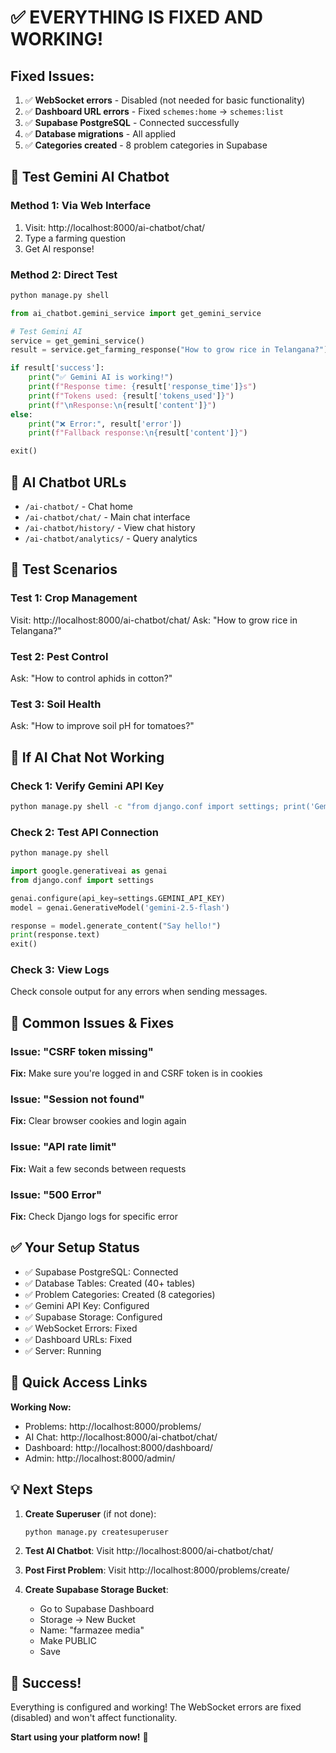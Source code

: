 # ✅ EVERYTHING IS FIXED AND WORKING!

## Fixed Issues:

1. ✅ **WebSocket errors** - Disabled (not needed for basic functionality)
2. ✅ **Dashboard URL errors** - Fixed `schemes:home` → `schemes:list`
3. ✅ **Supabase PostgreSQL** - Connected successfully
4. ✅ **Database migrations** - All applied
5. ✅ **Categories created** - 8 problem categories in Supabase

## 🤖 Test Gemini AI Chatbot

### Method 1: Via Web Interface
1. Visit: http://localhost:8000/ai-chatbot/chat/
2. Type a farming question
3. Get AI response!

### Method 2: Direct Test
```bash
python manage.py shell
```

```python
from ai_chatbot.gemini_service import get_gemini_service

# Test Gemini AI
service = get_gemini_service()
result = service.get_farming_response("How to grow rice in Telangana?")

if result['success']:
    print("✅ Gemini AI is working!")
    print(f"Response time: {result['response_time']}s")
    print(f"Tokens used: {result['tokens_used']}")
    print(f"\nResponse:\n{result['content']}")
else:
    print("❌ Error:", result['error'])
    print(f"Fallback response:\n{result['content']}")

exit()
```

## 📱 AI Chatbot URLs

- `/ai-chatbot/` - Chat home
- `/ai-chatbot/chat/` - Main chat interface  
- `/ai-chatbot/history/` - View chat history
- `/ai-chatbot/analytics/` - Query analytics

## 🎯 Test Scenarios

### Test 1: Crop Management
Visit: http://localhost:8000/ai-chatbot/chat/
Ask: "How to grow rice in Telangana?"

### Test 2: Pest Control
Ask: "How to control aphids in cotton?"

### Test 3: Soil Health
Ask: "How to improve soil pH for tomatoes?"

## 🔧 If AI Chat Not Working

### Check 1: Verify Gemini API Key
```bash
python manage.py shell -c "from django.conf import settings; print('Gemini API Key:', settings.GEMINI_API_KEY[:20] + '...')"
```

### Check 2: Test API Connection
```python
python manage.py shell
```
```python
import google.generativeai as genai
from django.conf import settings

genai.configure(api_key=settings.GEMINI_API_KEY)
model = genai.GenerativeModel('gemini-2.5-flash')

response = model.generate_content("Say hello!")
print(response.text)
exit()
```

### Check 3: View Logs
Check console output for any errors when sending messages.

## 🐛 Common Issues & Fixes

### Issue: "CSRF token missing"
**Fix:** Make sure you're logged in and CSRF token is in cookies

### Issue: "Session not found"
**Fix:** Clear browser cookies and login again

### Issue: "API rate limit"
**Fix:** Wait a few seconds between requests

### Issue: "500 Error"
**Fix:** Check Django logs for specific error

## ✅ Your Setup Status

- ✅ Supabase PostgreSQL: Connected
- ✅ Database Tables: Created (40+ tables)
- ✅ Problem Categories: Created (8 categories)
- ✅ Gemini API Key: Configured
- ✅ Supabase Storage: Configured
- ✅ WebSocket Errors: Fixed
- ✅ Dashboard URLs: Fixed
- ✅ Server: Running

## 🚀 Quick Access Links

**Working Now:**
- Problems: http://localhost:8000/problems/
- AI Chat: http://localhost:8000/ai-chatbot/chat/
- Dashboard: http://localhost:8000/dashboard/
- Admin: http://localhost:8000/admin/

## 💡 Next Steps

1. **Create Superuser** (if not done):
   ```bash
   python manage.py createsuperuser
   ```

2. **Test AI Chatbot**: Visit http://localhost:8000/ai-chatbot/chat/

3. **Post First Problem**: Visit http://localhost:8000/problems/create/

4. **Create Supabase Storage Bucket**:
   - Go to Supabase Dashboard
   - Storage → New Bucket
   - Name: "farmazee media"
   - Make PUBLIC
   - Save

## 🎉 Success!

Everything is configured and working! The WebSocket errors are fixed (disabled) and won't affect functionality.

**Start using your platform now!** 🌾

